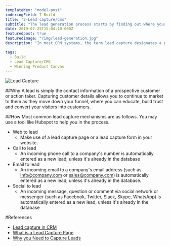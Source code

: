 ```yaml
---
templateKey: "model-post"
indexingField: 7-Build
title: "2-Lead capture/cms"
subtitle: "The lead generation process starts by finding out where your target market 'lives' on the web - Wayne Davis"
date: 2019-07-25T15:04:10.000Z
featuredpost: true
featuredimage: "/img/lead-generation.jpg"
description: "In most CRM systems, the term lead capture designates a process of saving lead information in order to attempt converting the lead to a paying customer. An example of a lead capture page or a lead capture form is a newsletter subscription or a quote request form on a website. Lead name, email address and phone numbers are usually captured, although complex web forms may contact much more information, such as company size, industry, title of the person, postal address and so on."

tags:
  - Build
  - Lead Capture/CMS
  - Winning Product Canvas
---
```


![Lead Capture](/img/lead-generation.jpg)

##Why
A lead is simply the contact information of a prospective customer or action taker. Capturing customer details allows you to continue to market to them as they move down your funnel, where you can educate, build trust and convert your visitors into customers.

##How
Most common lead capture mechanisms are as follows. You may use a tool like Hubspot to help you in the process.

- Web to lead
  - Make use of a lead capture page or a lead capture form in your website.
- Call to lead
  - An incoming phone call to a company's number is automatically entered as a new lead, unless it's already in the database
- Email to lead
  - An incoming email to a company's email address (such as info@company.com or sales@company.com) is automatically entered as a new lead, unless it's already in the database.
- Social to lead
  - An incoming message, question or comment via social network or messenger (such as Facebook, Twitter, Slack, Skype, WhatsApp) is automatically entered as a new lead, unless it's already in the database

#References

- [Lead capture in CRM](https://www.bitrix24.com/glossary/what-is-lead-capture-crm-definition.php)
- [What is a Lead Capture Page](https://instapage.com/what-is-a-lead-capture-page)
- [Why you Need to Capture Leads](https://www.process.st/why-you-need-to-capture-leads-on-your-company-website/)
